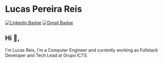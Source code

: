 # Lucas Pereira Reis
[![Linkedin Badge](https://img.shields.io/badge/-lucasreis-blue?style=flat-square&logo=Linkedin&logoColor=white&link=https://www.linkedin.com/in/pro-lucas-reis/)](https://www.linkedin.com/in/pro-lucas-reis/)
[![Gmail Badge](https://img.shields.io/badge/-pro.lucasreis@gmail.com-c14438?style=flat-square&logo=Gmail&logoColor=white&link=mailto:pro.lucasreis@gmail.com)](mailto:pro.lucasreis@gmail.com)

## Hi 👋, 
I'm Lucas Reis, I'm a Computer Engineer and currently working as Fullstack Developer and Tech Lead at Grupo ICTS
